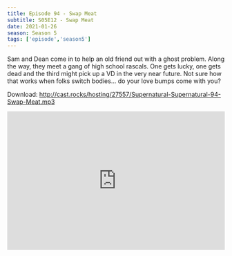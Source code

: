 ```yaml
---
title: Episode 94 - Swap Meat
subtitle: S05E12 - Swap Meat
date: 2021-01-26
season: Season 5
tags: ['episode','season5']
---
```


Sam and Dean come in to help an old friend out with a ghost problem. Along the way, they meet a gang of high school rascals. One gets lucky, one gets dead and the third might pick up a VD in the very near future.  Not sure how that works when folks switch bodies... do your love bumps come with you?

Download: http://cast.rocks/hosting/27557/Supernatural-Supernatural-94-Swap-Meat.mp3

<iframe src="https://cast.rocks/player/27557/Supernatural-94-Swap-Meat.mp3?episodeTitle=Episode%2094%20-%20Swap%20Meat&podcastTitle=Couple%20of%20Idjits&episodeDate=January%2026th%2C%202021&imageURL=https%3A%2F%2Fcast.rocks%2Fhosting%2F27557%2Ffeeds%2FCAURZ.jpg" style="border: none; min-height: 265px; max-height: 320px; max-width: 558px; min-width: 270px; width: 100%; height: 100%;" scrollbars="no"></iframe>

